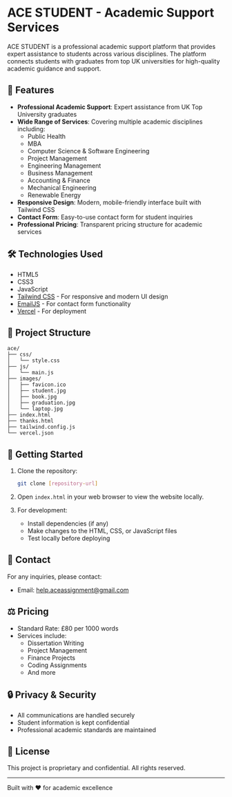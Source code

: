 # ACE STUDENT - Academic Support Services

ACE STUDENT is a professional academic support platform that provides expert assistance to students across various disciplines. The platform connects students with graduates from top UK universities for high-quality academic guidance and support.

## 🌟 Features

- **Professional Academic Support**: Expert assistance from UK Top University graduates
- **Wide Range of Services**: Covering multiple academic disciplines including:
  - Public Health
  - MBA
  - Computer Science & Software Engineering
  - Project Management
  - Engineering Management
  - Business Management
  - Accounting & Finance
  - Mechanical Engineering
  - Renewable Energy
- **Responsive Design**: Modern, mobile-friendly interface built with Tailwind CSS
- **Contact Form**: Easy-to-use contact form for student inquiries
- **Professional Pricing**: Transparent pricing structure for academic services

## 🛠️ Technologies Used

- HTML5
- CSS3
- JavaScript
- [Tailwind CSS](https://tailwindcss.com/) - For responsive and modern UI design
- [EmailJS](https://www.emailjs.com/) - For contact form functionality
- [Vercel](https://vercel.com/) - For deployment

## 📁 Project Structure

```
ace/
├── css/
│   └── style.css
├── js/
│   └── main.js
├── images/
│   ├── favicon.ico
│   ├── student.jpg
│   ├── book.jpg
│   ├── graduation.jpg
│   └── laptop.jpg
├── index.html
├── thanks.html
├── tailwind.config.js
└── vercel.json
```

## 🚀 Getting Started

1. Clone the repository:
   ```bash
   git clone [repository-url]
   ```

2. Open `index.html` in your web browser to view the website locally.

3. For development:
   - Install dependencies (if any)
   - Make changes to the HTML, CSS, or JavaScript files
   - Test locally before deploying

## 📧 Contact

For any inquiries, please contact:
- Email: help.aceassignment@gmail.com

## ⚖️ Pricing

- Standard Rate: £80 per 1000 words
- Services include:
  - Dissertation Writing
  - Project Management
  - Finance Projects
  - Coding Assignments
  - And more

## 🔒 Privacy & Security

- All communications are handled securely
- Student information is kept confidential
- Professional academic standards are maintained

## 📝 License

This project is proprietary and confidential. All rights reserved.

---

Built with ❤️ for academic excellence 